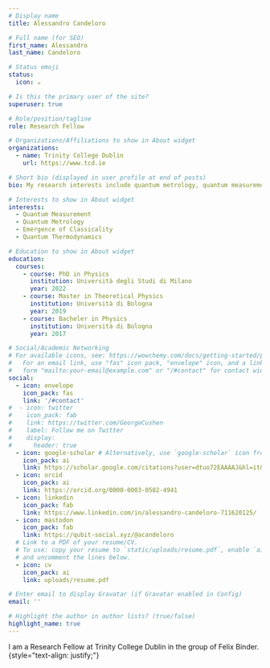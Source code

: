 ```yaml
---
# Display name
title: Alessandro Candeloro

# Full name (for SEO)
first_name: Alessandro
last_name: Candeloro

# Status emoji
status:
  icon: ☕️

# Is this the primary user of the site?
superuser: true

# Role/position/tagline
role: Research Fellow

# Organizations/Affiliations to show in About widget
organizations:
  - name: Trinity College Dublin
    url: https://www.tcd.ie

# Short bio (displayed in user profile at end of posts)
bio: My research interests include quantum metrology, quantum measurement and quantum foundations.

# Interests to show in About widget
interests:
  - Quantum Measurement
  - Quantum Metrology
  - Emergence of Classicality
  - Quantum Thermodynamics

# Education to show in About widget
education:
  courses:
    - course: PhD in Physics
      institution: Università degli Studi di Milano
      year: 2022
    - course: Master in Theoretical Physics
      institution: Università di Bologna
      year: 2019
    - course: Bacheler in Physics
      institution: Università di Bologna
      year: 2017

# Social/Academic Networking
# For available icons, see: https://wowchemy.com/docs/getting-started/page-builder/#icons
#   For an email link, use "fas" icon pack, "envelope" icon, and a link in the
#   form "mailto:your-email@example.com" or "/#contact" for contact widget.
social:
  - icon: envelope
    icon_pack: fas
    link: '/#contact'
#  - icon: twitter
#    icon_pack: fab
#    link: https://twitter.com/GeorgeCushen
#    label: Follow me on Twitter
#    display:
#      header: true
  - icon: google-scholar # Alternatively, use `google-scholar` icon from `ai` icon pack
    icon_pack: ai
    link: https://scholar.google.com/citations?user=dtuo72EAAAAJ&hl=it&inst=11099861943932837285&oi=ao
  - icon: orcid 
    icon_pack: ai
    link: https://orcid.org/0000-0003-0582-4941
  - icon: linkedin
    icon_pack: fab
    link: https://www.linkedin.com/in/alessandro-candeloro-711620125/
  - icon: mastodon
    icon_pack: fab
    link: https://qubit-social.xyz/@acandeloro
  # Link to a PDF of your resume/CV.
  # To use: copy your resume to `static/uploads/resume.pdf`, enable `ai` icons in `params.yaml`,
  # and uncomment the lines below.
  - icon: cv
    icon_pack: ai
    link: uploads/resume.pdf

# Enter email to display Gravatar (if Gravatar enabled in Config)
email: ''

# Highlight the author in author lists? (true/false)
highlight_name: true
---
```


I am a Research Fellow at Trinity College Dublin in the group of Felix Binder.
{style="text-align: justify;"}
